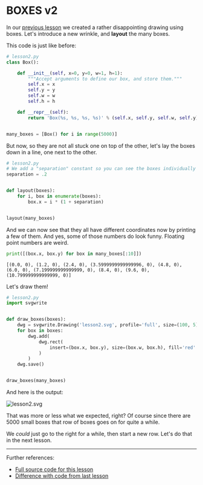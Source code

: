 # BOXES v2

In our [previous lesson](lesson1.run.html) we created a rather disappointing 
drawing using boxes. Let's introduce a new wrinkle, and **layout** the many
boxes.

This code is just like before:

```python
# lesson2.py
class Box():

    def __init__(self, x=0, y=0, w=1, h=1):
        """Accept arguments to define our box, and store them."""
        self.x = x
        self.y = y
        self.w = w
        self.h = h

    def __repr__(self):
        return 'Box(%s, %s, %s, %s)' % (self.x, self.y, self.w, self.y)


many_boxes = [Box() for i in range(5000)]

```

But now, so they are not all stuck one on top of the other, let's lay the boxes down in a line, one next to the other.

```python
# lesson2.py
# We add a "separation" constant so you can see the boxes individually
separation = .2


def layout(boxes):
    for i, box in enumerate(boxes):
        box.x = i * (1 + separation)


layout(many_boxes)

```

And we can now see that they all have different coordinates now by printing 
a few of them. And yes, some of those numbers do look funny. Floating point
numbers are weird.

```python
print([(box.x, box.y) for box in many_boxes[:10]])
```

```
[(0.0, 0), (1.2, 0), (2.4, 0), (3.5999999999999996, 0), (4.8, 0), (6.0, 0), (7.199999999999999, 0), (8.4, 0), (9.6, 0), (10.799999999999999, 0)]
```

Let's draw them!

```python
# lesson2.py
import svgwrite


def draw_boxes(boxes):
    dwg = svgwrite.Drawing('lesson2.svg', profile='full', size=(100, 5))
    for box in boxes:
        dwg.add(
            dwg.rect(
                insert=(box.x, box.y), size=(box.w, box.h), fill='red'
            )
        )
    dwg.save()


draw_boxes(many_boxes)

```
And here is the output:

![lesson2.svg](lesson2.svg)

That was more or less what we expected, right? Of course since there are 5000 small
boxes that row of boxes goes on for quite a while.

We *could* just go to the right for a while, then start a new row. Let's do that in
the next lesson.

----------

Further references:

* [Full source code for this lesson](code/lesson2.py)
* [Difference with code from last lesson](diffs/lesson1_lesson2.html)